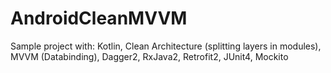 # AndroidCleanMVVM
Sample project with: Kotlin, Clean Architecture (splitting layers in modules), MVVM (Databinding), Dagger2, RxJava2, Retrofit2, JUnit4, Mockito
